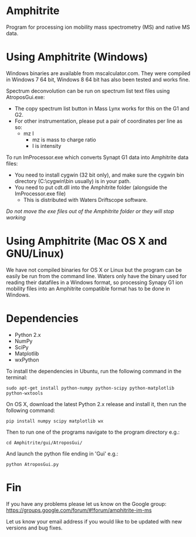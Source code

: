 Amphitrite
==========

Program for processing ion mobility mass spectrometry (MS) and native MS data.

Using Amphitrite (Windows)
==========================

Windows binaries are available from mscalculator.com. They were compiled in Windows 7 64 bit, Windows 8 64 bit has also been tested and works fine.

Spectrum deconvolution can be run on spectrum list text files using AtroposGui.exe:
- The copy spectrum list button in Mass Lynx works for this on the G1 and G2.
- For other instrumentation, please put a pair of coordinates per line as so:
  - mz I
    - mz is mass to charge ratio
    - I is intensity

To run ImProcessor.exe which converts Synapt G1 data into Amphitrite data files:
- You need to install cygwin (32 bit only), and make sure the cygwin bin directory (C:\cygwin\bin usually) is in your path.
- You need to put cdt.dll into the Amphitrite folder (alongside the ImProcessor.exe file)
  - This is distributed with Waters Driftscope software.

*Do not move the exe files out of the Amphitrite folder or they will stop working*

Using Amphitrite (Mac OS X and GNU/Linux)
=========================================

We have not compiled binaries for OS X or Linux but the program can be easily be run from the command line.	
Waters only have the binary used for reading their datafiles in a Windows format, so processing Synapy G1 ion mobility files into an Amphitrite compatible format has to be done in Windows.

Dependencies
============

- Python 2.x
- NumPy
- SciPy
- Matplotlib
- wxPython 

To install the dependencies in Ubuntu, run the following command in the terminal:

``sudo apt-get install python-numpy python-scipy python-matplotlib python-wxtools``

On OS X, download the latest Python 2.x release and install it, then run the following command:

``pip install numpy scipy matplotlib wx``


Then to run one of the programs navigate to the program directory e.g.:

``cd Amphitrite/gui/AtroposGui/ ``

And launch the python file ending in 'Gui' e.g.:

``python AtroposGui.py``

Fin
===

If you have any problems please let us know on the Google group:
https://groups.google.com/forum/#!forum/amphitrite-im-ms

Let us know your email address if you would like to be updated with new versions and bug fixes.



 